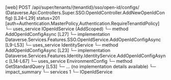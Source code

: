 [web] POST /api/super/tenants/{tenantId}/sso/open-id/configs/  (Dataverse.Api.Controllers.Super.SSO.OpenIdController.AddNewOpenIdConfig)  [L24–L29] status=201 [auth=Authentication.MasterPolicy,Authentication.RequireTenantIdPolicy]
  └─ uses_service IOpenIdService (AddScoped)
    └─ method AddOpenIdConfigAsync [L27]
      └─ implementation Dataverse.Services.Features.SSO.OpenIdService.AddOpenIdConfigAsync [L9-L53]
        └─ uses_service IdentityService
          └─ method AddOpenIdConfigAsync [L23]
            └─ implementation Dataverse.Services.Features.Identity.IdentityService.AddOpenIdConfigAsync [L14-L67]
              └─ uses_service EnvironmentConfig
                └─ method GetStandardQuery [L53]
                  └─ ... (no implementation details available)
  └─ impact_summary
    └─ services 1
      └─ IOpenIdService

